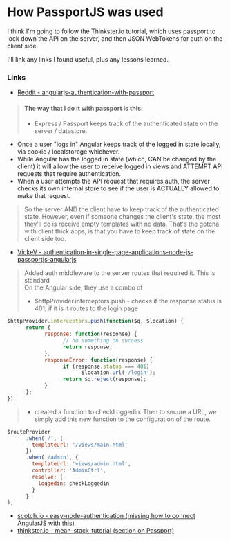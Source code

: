 # How PassportJS was used

I think I'm going to follow the Thinkster.io tutorial, which uses passport to
lock down the API on the server, and then JSON WebTokens for auth on the client
side.

I'll link any links I found useful, plus any lessons learned.

### Links
- [Reddit - angularjs-authentication-with-passport](https://www.reddit.com/r/angularjs/comments/2fsh6b/angularjs_authentication_with_passport/)  

> #### The way that I do it with passport is this: ####
> - Express / Passport keeps track of the authenticated state on the server / datastore.  
- Once a user "logs in" Angular keeps track of the logged in state locally, via cookie / localstorage whichever.  
- While Angular has the logged in state (which, CAN be changed by the client) it will allow the user to receive logged in views and ATTEMPT API requests that require authentication.  
- When a user attempts the API request that requires auth, the server checks its own internal store to see if the user is ACTUALLY allowed to make that request.  

> So the server AND the client have to keep track of the authenticated state. However, even if someone changes the client's state, the most they'll do is receive empty templates with no data. That's the gotcha with client thick apps, is that you have to keep track of state on the client side too.  

- [VickeV - authentication-in-single-page-applications-node-js-passportjs-angularjs](https://vickev.com/#!/article/authentication-in-single-page-applications-node-js-passportjs-angularjs)

> Added auth middleware to the server routes that required it. This is standard  
> On the Angular side, they use a combo of  
> - $httpProvider.interceptors.push - checks if the response status is 401, if it is it routes to the login page  
```javascript
$httpProvider.interceptors.push(function($q, $location) { 
      return {
            response: function(response) { 
                  // do something on success 
                  return response; 
            }, 
            responseError: function(response) { 
                  if (response.status === 401) 
                        $location.url('/login'); 
                  return $q.reject(response); 
            } 
      }; 
});
```
> - created a function to checkLoggedin. Then to secure a URL, we simply add this new function to the configuration of the route.  

```javascript
$routeProvider  
      .when('/', {  
        templateUrl: '/views/main.html'  
      })  
      .when('/admin', {  
        templateUrl: 'views/admin.html',  
        controller: 'AdminCtrl',  
        resolve: {  
          loggedin: checkLoggedin  
        }  
      }
);
```  

- [scotch.io - easy-node-authentication (missing how to connect AngularJS with this)](https://scotch.io/courses/easy-node-authentication)
- [thinkster.io - mean-stack-tutorial (section on Passport)](https://thinkster.io/mean-stack-tutorial/)
